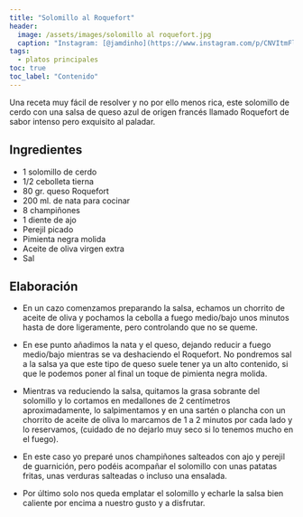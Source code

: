 ```yaml
---
title: "Solomillo al Roquefort"
header:
  image: /assets/images/solomillo al roquefort.jpg
  caption: "Instagram: [@jamdinho](https://www.instagram.com/p/CNVItmFlDH5/)"
tags:
  - platos principales
toc: true
toc_label: "Contenido"
---
```


Una receta muy fácil de resolver y no por ello menos rica, este solomillo de cerdo con una salsa de queso azul de origen francés llamado Roquefort de sabor intenso pero exquisito al paladar.


## Ingredientes

- 1 solomillo de cerdo
- 1/2 cebolleta tierna
- 80 gr. queso Roquefort
- 200 ml. de nata para cocinar
- 8 champiñones
- 1 diente de ajo
- Perejil picado
- Pimienta negra molida
- Aceite de oliva virgen extra
- Sal


## Elaboración

- En un cazo comenzamos preparando la salsa, echamos un chorrito de aceite de oliva y pochamos la cebolla a fuego medio/bajo unos minutos hasta de dore ligeramente, pero controlando que no se queme.

- En ese punto añadimos la nata y el queso, dejando reducir a fuego medio/bajo mientras se va deshaciendo el Roquefort. No pondremos sal a la salsa ya que este tipo de queso suele tener ya un alto contenido, si que le podemos poner al final un toque de pimienta negra molida.

- Mientras va reduciendo la salsa, quitamos la grasa sobrante del solomillo y lo cortamos en medallones de 2 centímetros aproximadamente, lo salpimentamos y en una sartén o plancha con un chorrito de aceite de oliva lo marcamos de 1 a 2 minutos por cada lado y lo reservamos, (cuidado de no dejarlo muy seco si lo tenemos mucho en el fuego).

- En este caso yo preparé unos champiñones salteados con ajo y perejil de guarnición, pero podéis acompañar el solomillo con unas patatas fritas, unas verduras salteadas o incluso una ensalada.

- Por último solo nos queda emplatar el solomillo y echarle la salsa bien caliente por encima a nuestro gusto y a disfrutar.